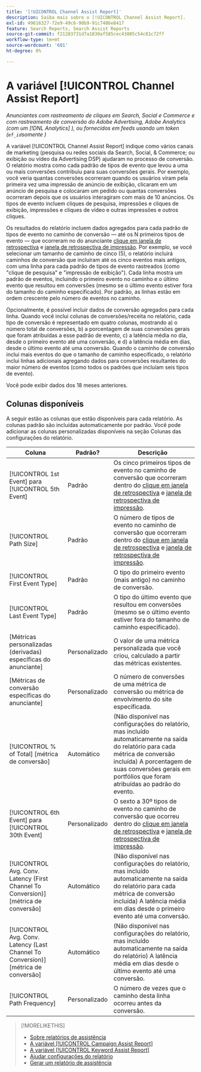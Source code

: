 ```yaml
---
title: '[!UICONTROL Channel Assist Report]'
description: Saiba mais sobre o [!UICONTROL Channel Assist Report].
exl-id: 49616327-72e9-49c6-90b9-91c7486e8417
feature: Search Reports, Search Assist Reports
source-git-commit: f21283731d7a1830af585cec43805c54c81c72ff
workflow-type: tm+mt
source-wordcount: '681'
ht-degree: 0%

---
```


# A variável [!UICONTROL Channel Assist Report]

*Anunciantes com rastreamento de cliques em Search, Social e Commerce e com rastreamento de conversão do Adobe Advertising, Adobe Analytics (com um [!DNL Analytics] ), ou fornecidos em feeds usando um token (`ef_id`somente )*

A variável [!UICONTROL Channel Assist Report] indique como vários canais de marketing (pesquisa ou redes sociais da Search, Social, &amp; Commerce; ou exibição ou vídeo da Advertising DSP) ajudaram no processo de conversão. O relatório mostra como cada padrão de tipos de evento que levou a uma ou mais conversões contribuiu para suas conversões gerais. Por exemplo, você veria quantas conversões ocorreram quando os usuários viram pela primeira vez uma impressão de anúncio de exibição, clicaram em um anúncio de pesquisa e colocaram um pedido ou quantas conversões ocorreram depois que os usuários interagiram com mais de 10 anúncios. Os tipos de evento incluem cliques de pesquisa, impressões e cliques de exibição, impressões e cliques de vídeo e outras impressões e outros cliques. <!-- [DSP metrics may show up as "Other Path Length (<length>)" or empty; we're supposed to fill in more values for DSP at some point.] -->

Os resultados do relatório incluem dados agregados para cada padrão de tipos de evento no caminho de conversão — até os N primeiros tipos de evento — que ocorreram no do anunciante [clique em janela de retrospectiva](/help/search-social-commerce/glossary.md#c-d) e [janela de retrospectiva de impressão](/help/search-social-commerce/glossary.md#i-j). Por exemplo, se você selecionar um tamanho de caminho de cinco (5), o relatório incluirá caminhos de conversão que incluíram até os cinco eventos mais antigos, com uma linha para cada padrão de tipos de evento rastreados (como &quot;clique de pesquisa&quot; e &quot;impressão de exibição&quot;). Cada linha mostra um padrão de eventos, incluindo o primeiro evento no caminho e o último evento que resultou em conversões (mesmo se o último evento estiver fora do tamanho do caminho especificado). Por padrão, as linhas estão em ordem crescente pelo número de eventos no caminho.

Opcionalmente, é possível incluir dados de conversão agregados para cada linha. Quando você inclui colunas de conversões/receita no relatório, cada tipo de conversão é representado em quatro colunas, mostrando a) o número total de conversões, b) a porcentagem de suas conversões gerais que foram atribuídas a esse padrão de evento, c) a latência média no dia, desde o primeiro evento até uma conversão, e d) a latência média em dias, desde o último evento até uma conversão. Quando o caminho de conversão inclui mais eventos do que o tamanho de caminho especificado, o relatório inclui linhas adicionais agregando dados para conversões resultantes do maior número de eventos (como todos os padrões que incluíam seis tipos de evento).

Você pode exibir dados dos 18 meses anteriores.

## Colunas disponíveis

A seguir estão as colunas que estão disponíveis para cada relatório. As colunas padrão são incluídas automaticamente por padrão. Você pode adicionar as colunas personalizadas disponíveis na seção Colunas das configurações do relatório.

| Coluna | Padrão? | Descrição |
| ---- | ---- | ---- |
| [!UICONTROL 1st Event] para [!UICONTROL 5th Event] | Padrão | Os cinco primeiros tipos de evento no caminho de conversão que ocorreram dentro do [clique em janela de retrospectiva](/help/search-social-commerce/glossary.md#c-d) e [janela de retrospectiva de impressão](/help/search-social-commerce/glossary.md#i-j). |
| [!UICONTROL Path Size] | Padrão | O número de tipos de evento no caminho de conversão que ocorreram dentro do [clique em janela de retrospectiva](/help/search-social-commerce/glossary.md#c-d) e [janela de retrospectiva de impressão](/help/search-social-commerce/glossary.md#i-j). |
| [!UICONTROL First Event Type] | Padrão | O tipo do primeiro evento (mais antigo) no caminho de conversão. |
| [!UICONTROL Last Event Type] | Padrão | O tipo do último evento que resultou em conversões (mesmo se o último evento estiver fora do tamanho de caminho especificado). |
| \[Métricas personalizadas (derivadas) específicas do anunciante\] | Personalizado | O valor de uma métrica personalizada que você criou, calculado a partir das métricas existentes. |
| \[Métricas de conversão específicas do anunciante\] | Personalizado | O número de conversões de uma métrica de conversão ou métrica de envolvimento do site especificada. |
| [!UICONTROL % of Total] \[métrica de conversão\] | Automático | (Não disponível nas configurações do relatório, mas incluído automaticamente na saída do relatório para cada métrica de conversão incluída) A porcentagem de suas conversões gerais em portfólios que foram atribuídas ao padrão do evento. |
| [!UICONTROL 6th Event] para [!UICONTROL 30th Event] | Personalizado | O sexto a 30º tipos de evento no caminho de conversão que ocorreu dentro do [clique em janela de retrospectiva](/help/search-social-commerce/glossary.md#c-d) e [janela de retrospectiva de impressão](/help/search-social-commerce/glossary.md#i-j). |
| [!UICONTROL Avg. Conv. Latency (First Channel To Conversion)] \[métrica de conversão\] | Automático | (Não disponível nas configurações do relatório, mas incluído automaticamente na saída do relatório para cada métrica de conversão incluída) A latência média em dias desde o primeiro evento até uma conversão. |
| [!UICONTROL Avg. Conv. Latency (Last Channel To Conversion)] \[métrica de conversão\] | Automático | (Não disponível nas configurações do relatório, mas incluído automaticamente na saída do relatório) A latência média em dias desde o último evento até uma conversão. |
| [!UICONTROL Path Frequency] | Personalizado | O número de vezes que o caminho desta linha ocorreu antes da conversão. |

>[!MORELIKETHIS]
>
>* [Sobre relatórios de assistência](assist-report-about.md)
>* [A variável [!UICONTROL Campaign Assist Report]](campaign-assist-report.md)
>* [A variável [!UICONTROL Keyword Assist Report]](keyword-assist-report.md)
>* [Ajudar configurações do relatório](assist-report-settings.md)
>* [Gerar um relatório de assistência](assist-report-generate.md)
